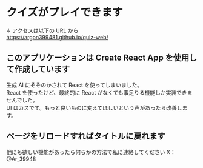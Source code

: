 # クイズがプレイできます

↓ アクセスは以下の URL から  
https://argon399481.github.io/quiz-web/

## このアプリケーションは Create React App を使用して作成しています

生成 AI にそそのかされて React を使ってしまいました。  
React を使ったけど、最終的に React がなくても事足りる機能しか実装できませんでした。  
UI はカスです。もっと良いものに変えてほしいという声があったら改善します。

## ページをリロードすればタイトルに戻れます

他にも欲しい機能があったら何らかの方法で私に連絡してください
X：@Ar_39948
